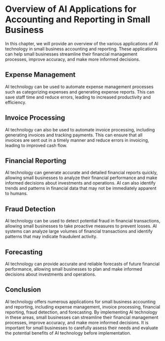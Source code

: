 Overview of AI Applications for Accounting and Reporting in Small Business
==========================================================================================================================================

In this chapter, we will provide an overview of the various applications of AI technology in small business accounting and reporting. These applications can help small businesses streamline their financial management processes, improve accuracy, and make more informed decisions.

Expense Management
------------------

AI technology can be used to automate expense management processes such as categorizing expenses and generating expense reports. This can save staff time and reduce errors, leading to increased productivity and efficiency.

Invoice Processing
------------------

AI technology can also be used to automate invoice processing, including generating invoices and tracking payments. This can ensure that all invoices are sent out in a timely manner and reduce errors in invoicing, leading to improved cash flow.

Financial Reporting
-------------------

AI technology can generate accurate and detailed financial reports quickly, allowing small businesses to analyze their financial performance and make informed decisions about investments and operations. AI can also identify trends and patterns in financial data that may not be immediately apparent to humans.

Fraud Detection
---------------

AI technology can be used to detect potential fraud in financial transactions, allowing small businesses to take proactive measures to prevent losses. AI systems can analyze large volumes of financial transactions and identify patterns that may indicate fraudulent activity.

Forecasting
-----------

AI technology can provide accurate and reliable forecasts of future financial performance, allowing small businesses to plan and make informed decisions about investments and operations.

Conclusion
----------

AI technology offers numerous applications for small business accounting and reporting, including expense management, invoice processing, financial reporting, fraud detection, and forecasting. By implementing AI technology in these areas, small businesses can streamline their financial management processes, improve accuracy, and make more informed decisions. It is important for small businesses to carefully assess their needs and evaluate the potential benefits of AI technology before implementation.
